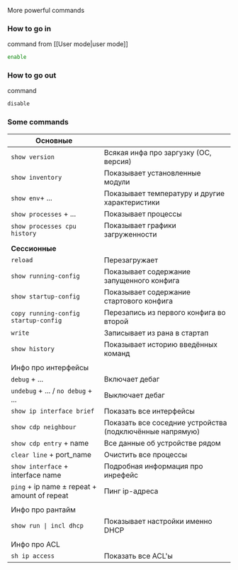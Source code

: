 More powerful  commands

### How to go in
command from [[User mode|user mode]] 
```bash
enable
```

### How to go out
command 
```bash
disable
```

### Some commands
| Основные                                         |                                                          |
| ------------------------------------------------ | -------------------------------------------------------- |
| ```show version```                               | Всякая инфа про заргузку (ОС, версия)                    |
| ```show inventory```                             | Показывает установленные модули                          |
| ```show env```+ ...                              | Показывает температуру и другие характеристики           |
| ```show processes``` + ...                       | Показывает процессы                                      |
| ```show processes cpu history```                 | Показывает графики загруженности                         |
|                                                  |                                                          |
| **Сессионные**                                   |                                                          |
| ```reload```                                     | Перезагружает                                            |
| ```show running-config```                        | Показывает содержание запущенного конфига                |
| ```show startup-config```                        | Показывает содержание стартового конфига                 |
| ```copy running-config startup-config```         | Перезапись из первого конфига во второй                  |
| ```write```                                      | Записывает из рана в стартап                             |
| ```show history```                               | Показывает историю введённых команд                      |
|                                                  |                                                          |
| Инфо про интерфейсы                              |                                                          |
| ```debug``` + ...                                | Включает дебаг                                           |
| ```undebug``` + ... / ```no debug``` + ...       | Выключает дебаг                                          |
| ```show ip interface brief```                    | Показать все интерфейсы                                  |
| `show cdp neighbour`                             | Показать все соседние устройства (подключённые напрямую) |
| `show cdp entry` + name                          | Все данные об устройстве рядом                           |
| `clear line` + port_name                         | Очистить все процессы                                    |
| `show interface` + interface name                | Подробная информация про инрефейс                        |
| `ping` + ip name $\pm$ repeat + amount of repeat | Пинг ip-адреса                                           |
|                                                  |                                                          |
| Инфо про рантайм                                 |                                                          |
| `show run \| incl dhcp`                          | Показывает настройки именно DHCP                         |
|                                                  |                                                          |
| Инфо про ACL                                     |                                                          |
| `sh ip access`                                   | Показать все ACL'ы                                       |
